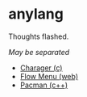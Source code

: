 # anylang

Thoughts flashed.

*May be separated*

- [Charager (c)](./charager/README.md)
- [Flow Menu (web)](./flow-menu/README.md)
- [Pacman (c++)](./pacpp/README.md)
